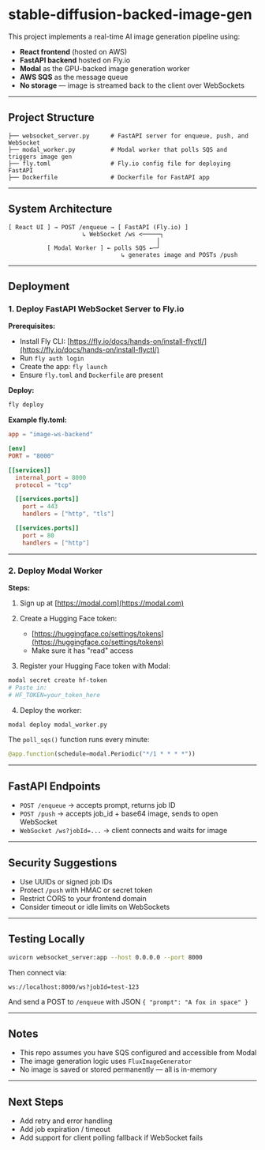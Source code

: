 # stable-diffusion-backed-image-gen

This project implements a real-time AI image generation pipeline using:

* **React frontend** (hosted on AWS)
* **FastAPI backend** hosted on Fly.io
* **Modal** as the GPU-backed image generation worker
* **AWS SQS** as the message queue
* **No storage** — image is streamed back to the client over WebSockets

---

## Project Structure

```
├── websocket_server.py      # FastAPI server for enqueue, push, and WebSocket
├── modal_worker.py          # Modal worker that polls SQS and triggers image gen
├── fly.toml                 # Fly.io config file for deploying FastAPI
├── Dockerfile               # Dockerfile for FastAPI app
```

---

## System Architecture

```
[ React UI ] → POST /enqueue → [ FastAPI (Fly.io) ]
                     ↳ WebSocket /ws <─────┐
                                          │
           [ Modal Worker ] ← polls SQS ←─┘
                                ↳ generates image and POSTs /push
```

---

## Deployment

### 1. Deploy FastAPI WebSocket Server to Fly.io

**Prerequisites:**

* Install Fly CLI: [https://fly.io/docs/hands-on/install-flyctl/](https://fly.io/docs/hands-on/install-flyctl/)
* Run `fly auth login`
* Create the app: `fly launch`
* Ensure `fly.toml` and `Dockerfile` are present

**Deploy:**

```bash
fly deploy
```

**Example fly.toml:**

```toml
app = "image-ws-backend"

[env]
PORT = "8000"

[[services]]
  internal_port = 8000
  protocol = "tcp"

  [[services.ports]]
    port = 443
    handlers = ["http", "tls"]

  [[services.ports]]
    port = 80
    handlers = ["http"]
```

---

### 2. Deploy Modal Worker

**Steps:**

1. Sign up at [https://modal.com](https://modal.com)
2. Create a Hugging Face token:

   * [https://huggingface.co/settings/tokens](https://huggingface.co/settings/tokens)
   * Make sure it has "read" access
3. Register your Hugging Face token with Modal:

```bash
modal secret create hf-token
# Paste in:
# HF_TOKEN=your_token_here
```

4. Deploy the worker:

```bash
modal deploy modal_worker.py
```

The `poll_sqs()` function runs every minute:

```python
@app.function(schedule=modal.Periodic("*/1 * * * *"))
```

---

## FastAPI Endpoints

* `POST /enqueue` → accepts prompt, returns job ID
* `POST /push` → accepts job\_id + base64 image, sends to open WebSocket
* `WebSocket /ws?jobId=...` → client connects and waits for image

---

## Security Suggestions

* Use UUIDs or signed job IDs
* Protect `/push` with HMAC or secret token
* Restrict CORS to your frontend domain
* Consider timeout or idle limits on WebSockets

---

## Testing Locally

```bash
uvicorn websocket_server:app --host 0.0.0.0 --port 8000
```

Then connect via:

```
ws://localhost:8000/ws?jobId=test-123
```

And send a POST to `/enqueue` with JSON `{ "prompt": "A fox in space" }`

---

## Notes

* This repo assumes you have SQS configured and accessible from Modal
* The image generation logic uses `FluxImageGenerator`
* No image is saved or stored permanently — all is in-memory

---

## Next Steps

* Add retry and error handling
* Add job expiration / timeout
* Add support for client polling fallback if WebSocket fails
